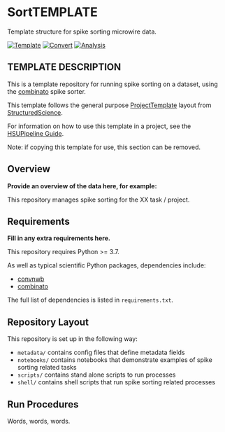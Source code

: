 # SortTEMPLATE

Template structure for spike sorting microwire data.

[![Template](https://img.shields.io/badge/template-HSUPipeline/SortTEMPLATE-yellow.svg)](https://github.com/HSUPipeline/SortTEMPLATE)
[![Convert](https://img.shields.io/badge/data-ConvertTEMPLATE-lightgrey)](https://github.com/HSUPipeline/ConvertTEMPLATE)
[![Analysis](https://img.shields.io/badge/analysis-AnalyzeTEMPLATE-lightgrey)](https://github.com/HSUPipeline/AnalyzeTEMPLATE)

## TEMPLATE DESCRIPTION

This is a template repository for running spike sorting on a dataset, using the
[combinato](https://github.com/jniediek/combinato) spike sorter.

This template follows the general purpose
[ProjectTemplate](https://github.com/structuredscience/ProjectTemplate)
layout from
[StructuredScience](https://github.com/structuredscience/).

For information on how to use this template in a project, see the
[HSUPipeline Guide](https://github.com/HSUPipeline/Overview/blob/main/Guide.md).

Note: if copying this template for use, this section can be removed.

## Overview

**Provide an overview of the data here, for example:**

This repository manages spike sorting for the XX task / project.

## Requirements

**Fill in any extra requirements here.**

This repository requires Python >= 3.7.

As well as typical scientific Python packages, dependencies include:

- [convnwb](https://github.com/HSUPipeline/convnwb)
- [combinato](https://github.com/jniediek/combinato)

The full list of dependencies is listed in `requirements.txt`.

## Repository Layout

This repository is set up in the following way:

- `metadata/` contains config files that define metadata fields
- `notebooks/` contains notebooks that demonstrate examples of spike sorting related tasks
- `scripts/` contains stand alone scripts to run processes
- `shell/` contains shell scripts that run spike sorting related processes

## Run Procedures

Words, words, words.
